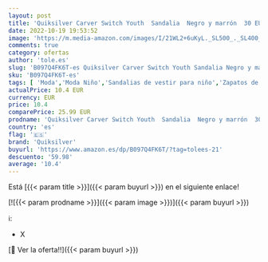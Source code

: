 ```yaml
---
layout: post
title: 'Quiksilver Carver Switch Youth  Sandalia  Negro y marrón  30 EU'
date: 2022-10-19 19:53:52
image: 'https://m.media-amazon.com/images/I/21WL2+6uKyL._SL500_._SL400_.jpg'
comments: true
category: ofertas
author: 'tole.es'
slug: 'B097Q4FK6T-es Quiksilver Carver Switch Youth Sandalia Negro y marrón 30 EU'
sku: 'B097Q4FK6T-es'
tags: [ 'Moda','Moda Niño','Sandalias de vestir para niño','Zapatos de niño','quiksilver','sandalia','🇪🇸', ]
actualPrice: 10.4 EUR
currency: EUR
price: 10.4
comparePrice: 25.99 EUR
prodname: 'Quiksilver Carver Switch Youth  Sandalia  Negro y marrón  30 EU'
country: 'es'
flag: '🇪🇸'
brand: 'Quiksilver'
buyurl: 'https://www.amazon.es/dp/B097Q4FK6T/?tag=tolees-21'
descuento: '59.98'
average: '10.4'
---
```


Está [{{< param title >}}]({{< param buyurl >}}) en el siguiente enlace!

[![{{< param prodname >}}]({{< param image >}})]({{< param buyurl >}})

ℹ️:

- X

[🛒 Ver la oferta!!]({{< param buyurl >}})
